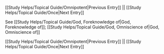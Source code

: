 [[Study Helps/Topical Guide/Omnipotent|Previous Entry]]  ||  [[Study Helps/Topical Guide/Once|Next Entry]]

 See [[Study Helps/Topical Guide/God, Foreknowledge of|God, Foreknowledge of]]; [[Study Helps/Topical Guide/God, Omniscience of|God, Omniscience of]]

[[Study Helps/Topical Guide/Omnipotent|Previous Entry]]  ||  [[Study Helps/Topical Guide/Once|Next Entry]]